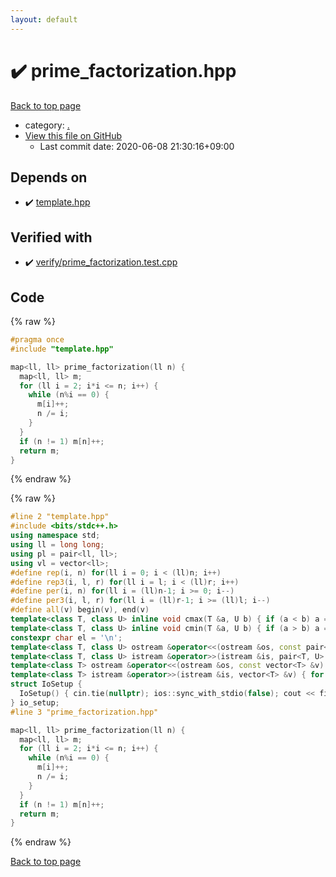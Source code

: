 ```yaml
---
layout: default
---
```


<!-- mathjax config similar to math.stackexchange -->
<script type="text/javascript" async
  src="https://cdnjs.cloudflare.com/ajax/libs/mathjax/2.7.5/MathJax.js?config=TeX-MML-AM_CHTML">
</script>
<script type="text/x-mathjax-config">
  MathJax.Hub.Config({
    TeX: { equationNumbers: { autoNumber: "AMS" }},
    tex2jax: {
      inlineMath: [ ['$','$'] ],
      processEscapes: true
    },
    "HTML-CSS": { matchFontHeight: false },
    displayAlign: "left",
    displayIndent: "2em"
  });
</script>

<script type="text/javascript" src="https://cdnjs.cloudflare.com/ajax/libs/jquery/3.4.1/jquery.min.js"></script>
<script src="https://cdn.jsdelivr.net/npm/jquery-balloon-js@1.1.2/jquery.balloon.min.js" integrity="sha256-ZEYs9VrgAeNuPvs15E39OsyOJaIkXEEt10fzxJ20+2I=" crossorigin="anonymous"></script>
<script type="text/javascript" src="../assets/js/copy-button.js"></script>
<link rel="stylesheet" href="../assets/css/copy-button.css" />


# :heavy_check_mark: prime_factorization.hpp

<a href="../index.html">Back to top page</a>

* category: <a href="../index.html#5058f1af8388633f609cadb75a75dc9d">.</a>
* <a href="{{ site.github.repository_url }}/blob/master/prime_factorization.hpp">View this file on GitHub</a>
    - Last commit date: 2020-06-08 21:30:16+09:00




## Depends on

* :heavy_check_mark: <a href="template.hpp.html">template.hpp</a>


## Verified with

* :heavy_check_mark: <a href="../verify/verify/prime_factorization.test.cpp.html">verify/prime_factorization.test.cpp</a>


## Code

<a id="unbundled"></a>
{% raw %}
```cpp
#pragma once
#include "template.hpp"

map<ll, ll> prime_factorization(ll n) {
  map<ll, ll> m;
  for (ll i = 2; i*i <= n; i++) {
    while (n%i == 0) {
      m[i]++;
      n /= i;
    }
  }
  if (n != 1) m[n]++;
  return m;
}

```
{% endraw %}

<a id="bundled"></a>
{% raw %}
```cpp
#line 2 "template.hpp"
#include <bits/stdc++.h>
using namespace std;
using ll = long long;
using pl = pair<ll, ll>;
using vl = vector<ll>;
#define rep(i, n) for(ll i = 0; i < (ll)n; i++)
#define rep3(i, l, r) for(ll i = l; i < (ll)r; i++)
#define per(i, n) for(ll i = (ll)n-1; i >= 0; i--)
#define per3(i, l, r) for(ll i = (ll)r-1; i >= (ll)l; i--)
#define all(v) begin(v), end(v)
template<class T, class U> inline void cmax(T &a, U b) { if (a < b) a = b; }
template<class T, class U> inline void cmin(T &a, U b) { if (a > b) a = b; }
constexpr char el = '\n';
template<class T, class U> ostream &operator<<(ostream &os, const pair<T, U> &p) { os << p.first << " " << p.second; return os; }
template<class T, class U> istream &operator>>(istream &is, pair<T, U> &p) { is >> p.first >> p.second; return is; }
template<class T> ostream &operator<<(ostream &os, const vector<T> &v) { rep(i, v.size()) os << v[i] << (i+1 != v.size() ? " " : ""); return os; }
template<class T> istream &operator>>(istream &is, vector<T> &v) { for(T &i : v) is >> i; return is; }
struct IoSetup {
  IoSetup() { cin.tie(nullptr); ios::sync_with_stdio(false); cout << fixed << setprecision(15); cerr << fixed << setprecision(15); }
} io_setup;
#line 3 "prime_factorization.hpp"

map<ll, ll> prime_factorization(ll n) {
  map<ll, ll> m;
  for (ll i = 2; i*i <= n; i++) {
    while (n%i == 0) {
      m[i]++;
      n /= i;
    }
  }
  if (n != 1) m[n]++;
  return m;
}

```
{% endraw %}

<a href="../index.html">Back to top page</a>

